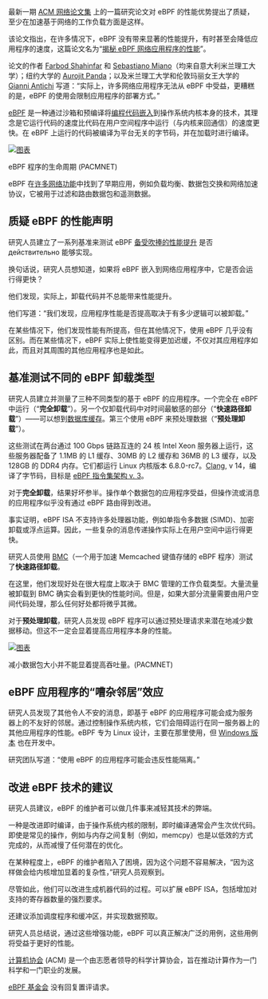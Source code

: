 最新一期 [ACM 网络论文集](https://dl.acm.org/journal/pacmnet/charter) 上的一篇研究论文对 eBPF 的性能优势提出了质疑，至少在加速基于网络的工作负载方面是这样。

该论文指出，在许多情况下，eBPF 没有带来显著的性能提升，有时甚至会降低应用程序的速度，这篇论文名为“[揭秘 eBPF 网络应用程序的性能](https://dl.acm.org/doi/10.1145/3749216)”。

论文的作者 [Farbod Shahinfar](https://dl.acm.org/author/Shahinfar%2C+Farbod) 和 [Sebastiano Miano](https://dl.acm.org/author/Miano%2C+Sebastiano)（均来自意大利米兰理工大学）；纽约大学的 [Aurojit Panda](https://dl.acm.org/author/Panda%2C+Aurojit)；以及米兰理工大学和伦敦玛丽女王大学的 [Gianni Antichi](https://dl.acm.org/author/Antichi%2C+Gianni) 写道：“实际上，许多网络应用程序无法从 eBPF 中受益，更糟糕的是，eBPF 的使用会限制应用程序的部署方式。”

[eBPF](https://thenewstack.io/ebpf-has-a-bright-future-in-infrastructure-development/) 是一种通过沙箱和预编译将[编程代码嵌入](https://thenewstack.io/what-is-ebpf/)到操作系统内核本身的技术，其理念是它运行代码的速度比代码在用户空间程序中运行（与内核来回通信）的速度更快。在 eBPF 上运行的代码被编译为平台无关的字节码，并在加载时进行编译。

[![图表](https://cdn.thenewstack.io/media/2025/09/6ed35240-ebpf-demystifying-01.png)](https://cdn.thenewstack.io/media/2025/09/6ed35240-ebpf-demystifying-01.png)

eBPF 程序的生命周期 (PACMNET)

eBPF 在[许多网络功能](https://thenewstack.io/performant-and-programmable-telco-networking-with-ebpf/)中找到了早期应用，例如负载均衡、数据包交换和网络加速协议，它被用于过滤和路由数据包和遥测数据。

## 质疑 eBPF 的性能声明

研究人员建立了一系列基准来测试 eBPF [备受吹捧的性能提升](https://thenewstack.io/how-ebpf-turns-linux-into-a-programmable-kernel/) 是否 действительно 能够实现。

换句话说，研究人员想知道，如果将 eBPF 嵌入到网络应用程序中，它是否会运行得更快？

他们发现，实际上，卸载代码并不总能带来性能提升。

他们写道：“我们发现，应用程序性能是否提高取决于有多少逻辑可以被卸载。”

在某些情况下，他们发现性能有所提高，但在其他情况下，使用 eBPF 几乎没有区别。而在某些情况下，eBPF 实际上使性能变得更加迟缓，不仅对其应用程序如此，而且对其周围的其他应用程序也是如此。

## 基准测试不同的 eBPF 卸载类型

研究人员建立并测量了三种不同类型的基于 eBPF 的应用程序。一个完全在 eBPF 中运行（“**完全卸载**”）。另一个仅卸载代码中对时间最敏感的部分（“**快速路径卸载**”）——可以想到[数据库缓存](https://thenewstack.io/p99conf-how-ebpf-could-make-faster-database-systems/)。第三个使用 eBPF 来预处理数据（“**预处理卸载**”）。

这些测试在两台通过 100 Gbps 链路互连的 24 核 Intel Xeon 服务器上运行，这些服务器配备了 1.1MB 的 L1 缓存、30MB 的 L2 缓存和 36MB 的 L3 缓存，以及 128GB 的 DDR4 内存。它们都运行 Linux 内核版本 6.8.0-rc7。[Clang](https://clang.llvm.org/index.html), v 14，编译了字节码，目标是 [eBPF 指令集架构 v. 3](https://docs.kernel.org/bpf/clang-notes.html)。

对于**完全卸载**，结果好坏参半。操作单个数据包的应用程序受益，但操作流或消息的应用程序似乎没有通过 eBPF 路由得到改进。

事实证明，eBPF ISA 不支持许多处理器功能，例如单指令多数据 (SIMD)、加密卸载或浮点运算。因此，一些复杂的消息传递操作实际上在用户空间中运行得更快。

研究人员使用 [BMC](https://www.usenix.org/conference/nsdi21/presentation/ghigoff)（一个用于加速 Memcached 键值存储的 eBPF 程序）测试了**快速路径卸载**。

在这里，他们发现好处在很大程度上取决于 BMC 管理的工作负载类型。大量流量被卸载到 BMC 确实会看到更快的性能时间。但是，如果大部分流量需要由用户空间代码处理，那么任何好处都将微乎其微。

对于**预处理卸载**，研究人员发现 eBPF 程序可以通过预处理请求来潜在地减少数据移动。但这不一定会显着提高应用程序本身的性能。

[![图表](https://cdn.thenewstack.io/media/2025/09/59bb8264-ebpf-demystifying-02.png)](https://cdn.thenewstack.io/media/2025/09/59bb8264-ebpf-demystifying-02.png)

减小数据包大小并不能显着提高吞吐量。(PACMNET)

## eBPF 应用程序的“嘈杂邻居”效应

研究人员发现了其他令人不安的消息，即基于 eBPF 的应用程序可能会成为服务器上的不友好的邻居。通过控制操作系统内核，它们会阻碍运行在同一服务器上的其他应用程序的性能。eBPF 专为 Linux 设计，主要在那里使用，但 [Windows 版本](https://thenewstack.io/ebpf-is-coming-for-windows/) 也在开发中。

研究团队写道：“使用 eBPF 的应用程序可能会违反性能隔离。”

## 改进 eBPF 技术的建议

研究人员建议，eBPF 的维护者可以做几件事来减轻其技术的弊端。

一种是改进即时编译，由于操作系统内核的限制，即时编译通常会产生次优代码。即使是常见的操作，例如与内存之间复制（例如，memcpy）也是以低效的方式完成的，从而减慢了任何潜在的优化。

在某种程度上，eBPF 的维护者陷入了困境，因为这个问题不容易解决，“因为这样做会给内核增加显着的复杂性，”研究人员观察到。

尽管如此，他们可以改进生成机器代码的过程。可以扩展 eBPF ISA，包括增加对支持的寄存器数量的强烈要求。

还建议添加调度程序和缓冲区，并实现数据预取。

研究人员总结说，通过这些增强功能，eBPF 可以真正解决广泛的用例，这些用例将受益于更好的性能。

[计算机协会](https://www.acm.org/about-acm) (ACM) 是一个由志愿者领导的科学计算协会，旨在推动计算作为一门科学和一门职业的发展。

[eBPF 基金会](https://thenewstack.io/ebpf-finds-a-home-with-a-new-foundation/) 没有回复置评请求。